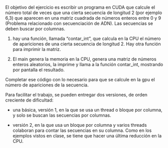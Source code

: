 El objetivo del ejercicio es escribir un programa en CUDA que calcule el número total de veces que una cierta secuencia de longitud 2 (por ejemplo 6,3) que aparecen en una matriz cuadrada de números enteros entre 0 y 9 (Problema relacionado con secuenciación de ADN). Las secuencias se deben buscar por columnas.

1) hay una función, llamada “contar_int”, que calcula en la CPU el número de apariciones de una cierta secuencia de longitud 2. Hay otra función para imprimir la matriz.

2) El main genera la memoria en la CPU, genera una matriz de números enteros aleatorios, la imprime y llama a la función contar_int, mostrando por pantalla el resultado.

Completar ese código con lo necesario para que se calcule en la gpu el número de apariciones de la secuencia.

Para facilitar el trabajo, se pueden entregar dos versiones, de orden creciente de dificultad:

- una básica, versión 1, en la que se usa un thread o bloque por columna, y solo se buscan las secuencias por columnas.

- versión 2, en la que usa un bloque por columna y varios threads colaboran para contar las secuencias en su columna.
Como en los ejemplos vistos en clase, se tiene que hacer una última reducción en la CPU.